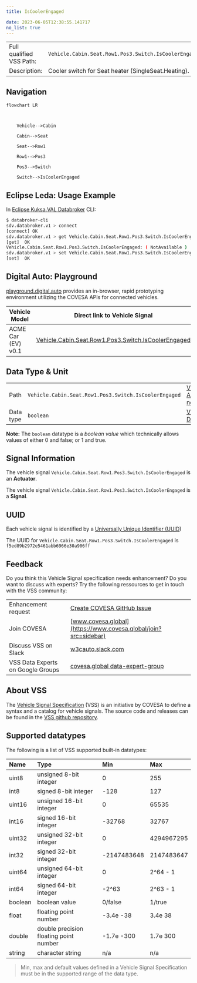 ```yaml
---
title: IsCoolerEngaged

date: 2023-06-05T12:38:55.141717
no_list: true
---
```



| | |
|---|---|
| Full qualified VSS Path: | `Vehicle.Cabin.Seat.Row1.Pos3.Switch.IsCoolerEngaged` |
| Description: | Cooler switch for Seat heater (SingleSeat.Heating). |

## Navigation

```mermaid
flowchart LR



    Vehicle-->Cabin

    Cabin-->Seat

    Seat-->Row1

    Row1-->Pos3

    Pos3-->Switch

    Switch-->IsCoolerEngaged

```

## Eclipse Leda: Usage Example

In [Eclipse Kuksa.VAL Databroker](https://github.com/eclipse/kuksa.val/tree/master/kuksa_databroker) CLI:



```bash
$ databroker-cli
sdv.databroker.v1 > connect
[connect] OK
sdv.databroker.v1 > get Vehicle.Cabin.Seat.Row1.Pos3.Switch.IsCoolerEngaged
[get]  OK
Vehicle.Cabin.Seat.Row1.Pos3.Switch.IsCoolerEngaged: ( NotAvailable )
sdv.databroker.v1 > set Vehicle.Cabin.Seat.Row1.Pos3.Switch.IsCoolerEngaged false
[set]  OK
```

## Digital Auto: Playground

[playground.digital.auto](http://digital.auto) provides an in-browser, rapid prototyping environment utilizing the COVESA APIs for connected vehicles. 

| Vehicle Model | Direct link to Vehicle Signal |
|---|---|
| ACME Car (EV) v0.1 | [Vehicle.Cabin.Seat.Row1.Pos3.Switch.IsCoolerEngaged](https://digitalauto.netlify.app/model/STLWzk1WyqVVLbfymb4f/cvi/list/Vehicle.Cabin.Seat.Row1.Pos3.Switch.IsCoolerEngaged/) |

## Data Type & Unit

| | | |
|---|---|---|
| Path | `Vehicle.Cabin.Seat.Row1.Pos3.Switch.IsCoolerEngaged` | [VSS: Addressing nodes](https://covesa.github.io/vehicle_signal_specification/rule_set/basics/) |
| Data type | `boolean` | [VSS: Datatypes](https://covesa.github.io/vehicle_signal_specification/rule_set/data_entry/data_types/) |









**Note:** The `boolean` datatype is a *boolean value* which technically allows values of either 0 and false; or 1 and true.





## Signal Information

The vehicle signal `Vehicle.Cabin.Seat.Row1.Pos3.Switch.IsCoolerEngaged` is an **Actuator**.





The vehicle signal `Vehicle.Cabin.Seat.Row1.Pos3.Switch.IsCoolerEngaged` is a **Signal**.



## UUID

Each vehicle signal is identified by a [Universally Unique Identifier (UUID](https://en.wikipedia.org/wiki/Universally_unique_identifier))

The UUID for `Vehicle.Cabin.Seat.Row1.Pos3.Switch.IsCoolerEngaged` is `f5ed89b2972e5461abb6966e30a906ff`


## Feedback

Do you think this Vehicle Signal specification needs enhancement? Do you want to discuss with experts? Try the following ressources to get in touch with the VSS community:

| | |
|---|---|
| Enhancement request | [Create COVESA GitHub Issue](https://github.com/COVESA/vehicle_signal_specification/issues/new?body=Please+describe+your+feedback&title=Signal+feedback+Vehicle.Cabin.Seat.Row1.Pos3.Switch.IsCoolerEngaged) |
| Join COVESA | [www.covesa.global](https://www.covesa.global/join?src=sidebar) |
| Discuss VSS on Slack | [w3cauto.slack.com](http://w3cauto.slack.com/) |
| VSS Data Experts on Google Groups | [covesa.global data-expert-group](https://groups.google.com/a/covesa.global/g/data-expert-group) |

## About VSS

The [Vehicle Signal Specification](https://covesa.github.io/vehicle_signal_specification/) (VSS)
is an initiative by COVESA to define a syntax and a catalog for vehicle signals.
The source code and releases can be found in the [VSS github repository](https://github.com/COVESA/vehicle_signal_specification).

## Supported datatypes

The following is a list of VSS supported built-in datatypes:

Name       | Type                       | Min  | Max
:----------|:---------------------------|:-----|:---
uint8      | unsigned 8-bit integer     | 0    | 255
int8       | signed 8-bit integer       | -128 | 127
uint16     | unsigned 16-bit integer    |  0   | 65535
int16      | signed 16-bit integer      | -32768 | 32767
uint32     | unsigned 32-bit integer    | 0 | 4294967295
int32      | signed 32-bit integer      | -2147483648 | 2147483647
uint64     | unsigned 64-bit integer    | 0    | 2^64 - 1
int64      | signed 64-bit integer      | -2^63 | 2^63 - 1
boolean    | boolean value              | 0/false | 1/true
float      | floating point number      | -3.4e -38 | 3.4e 38
double     | double precision floating point number | -1.7e -300 | 1.7e 300
string     | character string           | n/a  | n/a

> Min, max and default values defined in a Vehicle Signal Specification must be in the supported range of the data type.
